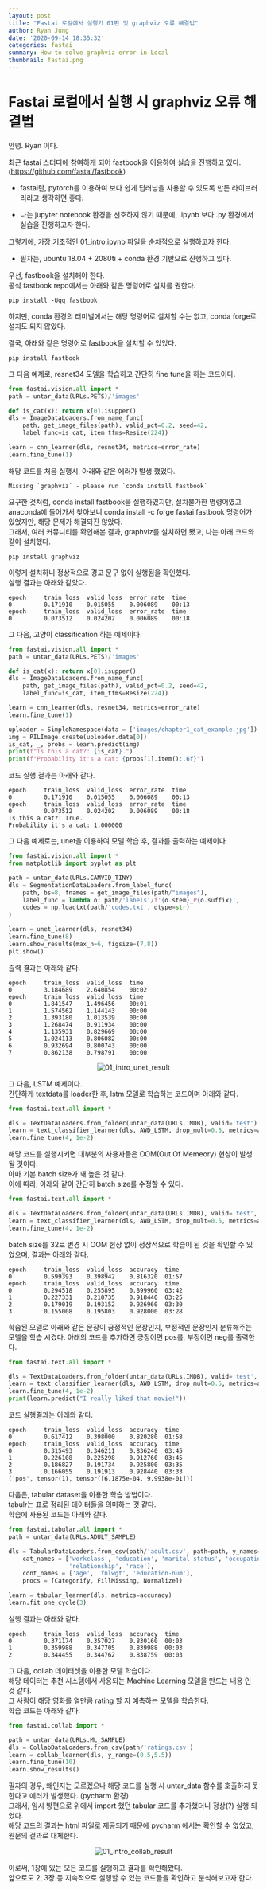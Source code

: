 ```yaml
---
layout: post
title: "Fastai 로컬에서 실행기 01편 및 graphviz 오류 해결법"
author: Ryan Jung
date: '2020-09-14 18:35:32'
categories: fastai
summary: How to solve graphviz error in Local
thumbnail: fastai.png
---
```


# Fastai 로컬에서 실행 시 graphviz 오류 해결법

안녕. Ryan 이다.  
  
최근 fastai 스터디에 참여하게 되어 fastbook을 이용하여 실습을 진행하고 있다.(https://github.com/fastai/fastbook)  
- fastai란, pytorch를 이용하여 보다 쉽게 딥러닝을 사용할 수 있도록 만든 라이브러리라고 생각하면 좋다.  

- 나는 jupyter notebook 환경을 선호하지 않기 때문에, .ipynb 보다 .py 환경에서 실습을 진행하고자 한다.  

그렇기에, 가장 기초적인 01_intro.ipynb 파일을 순차적으로 실행하고자 한다.  

- 필자는, ubuntu 18.04 + 2080ti + conda 환경 기반으로 진행하고 있다.  

우선, fastbook을 설치해야 한다.  
공식 fastbook repo에서는 아래와 같은 명령어로 설치를 권한다.  

```
pip install -Uqq fastbook 
```

하지만, conda 환경의 터미널에서는 해당 명령어로 설치할 수는 없고, conda forge로 설치도 되지 않았다.  

결국, 아래와 같은 명령어로 fastbook을 설치할 수 있었다.  

```
pip install fastbook
```

그 다음 예제로, resnet34 모델을 학습하고 간단히 fine tune을 하는 코드이다.  

```python
from fastai.vision.all import *
path = untar_data(URLs.PETS)/'images'

def is_cat(x): return x[0].isupper()
dls = ImageDataLoaders.from_name_func(
    path, get_image_files(path), valid_pct=0.2, seed=42,
    label_func=is_cat, item_tfms=Resize(224))

learn = cnn_learner(dls, resnet34, metrics=error_rate)
learn.fine_tune(1)
```
해당 코드를 처음 실행시, 아래와 같은 에러가 발생 했었다.
```
Missing `graphviz` - please run `conda install fastbook`
```
요구한 것처럼, conda install fastbook을 실행하였지만, 설치불가한 명령어였고  
anaconda에 들어가서 찾아보니 conda install -c forge fastai fastbook 명령어가 있었지만, 해당 문제가 해결되진 않았다.  
그래서, 여러 커뮤니티를 확인해본 결과, graphviz를 설치하면 됐고, 나는 아래 코드와 같이 설치했다.  
```
pip install graphviz
```
이렇게 설치하니 정상적으로 경고 문구 없이 실행됨을 확인했다.  
실행 결과는 아래와 같았다.  
```
epoch     train_loss  valid_loss  error_rate  time    
0         0.171910    0.015055    0.006089    00:13     
epoch     train_loss  valid_loss  error_rate  time    
0         0.073512    0.024202    0.006089    00:18  
```

그 다음, 고양이 classification 하는 예제이다.  
```python
from fastai.vision.all import *
path = untar_data(URLs.PETS)/'images'

def is_cat(x): return x[0].isupper()
dls = ImageDataLoaders.from_name_func(
    path, get_image_files(path), valid_pct=0.2, seed=42,
    label_func=is_cat, item_tfms=Resize(224))

learn = cnn_learner(dls, resnet34, metrics=error_rate)
learn.fine_tune(1)

uploader = SimpleNamespace(data = ['images/chapter1_cat_example.jpg'])
img = PILImage.create(uploader.data[0])
is_cat, _, probs = learn.predict(img)
print(f"Is this a cat?: {is_cat}.")
print(f"Probability it's a cat: {probs[1].item():.6f}")
```
코드 실행 결과는 아래와 같다.  
```
epoch     train_loss  valid_loss  error_rate  time    
0         0.171910    0.015055    0.006089    00:13     
epoch     train_loss  valid_loss  error_rate  time    
0         0.073512    0.024202    0.006089    00:18     
Is this a cat?: True.
Probability it's a cat: 1.000000
```
그 다음 예제로는, unet을 이용하여 모델 학습 후, 결과를 출력하는 예제이다.
```python
from fastai.vision.all import *
from matplotlib import pyplot as plt

path = untar_data(URLs.CAMVID_TINY)
dls = SegmentationDataLoaders.from_label_func(
    path, bs=8, fnames = get_image_files(path/"images"),
    label_func = lambda o: path/'labels'/f'{o.stem}_P{o.suffix}',
    codes = np.loadtxt(path/'codes.txt', dtype=str)
)

learn = unet_learner(dls, resnet34)
learn.fine_tune(8)
learn.show_results(max_n=6, figsize=(7,8))
plt.show()
```
출력 결과는 아래와 같다.  
```
epoch     train_loss  valid_loss  time    
0         3.184689    2.640854    00:02     
epoch     train_loss  valid_loss  time    
0         1.841547    1.496456    00:01     
1         1.574562    1.144143    00:00     
2         1.393180    1.013539    00:00     
3         1.268474    0.911934    00:00     
4         1.135931    0.829669    00:00     
5         1.024113    0.806082    00:00     
6         0.932694    0.800743    00:00     
7         0.862138    0.798791    00:00
```
<div align=center>

![01_intro_unet_result](./assets/img/fastai_result/01_intro_unet_result.png)

</div>

그 다음, LSTM 예제이다.  
간단하게 textdata를 loader한 후, lstm 모델로 학습하는 코드이며 아래와 같다.
```python
from fastai.text.all import *

dls = TextDataLoaders.from_folder(untar_data(URLs.IMDB), valid='test')
learn = text_classifier_learner(dls, AWD_LSTM, drop_mult=0.5, metrics=accuracy)
learn.fine_tune(4, 1e-2)
```
해당 코드를 실행시키면 대부분의 사용자들은 OOM(Out Of Memeory) 현상이 발생될 것이다.  
아마 기본 batch size가 꽤 높은 것 같다.  
이에 따라, 아래와 같이 간단히 batch size를 수정할 수 있다.  

```python
from fastai.text.all import *

dls = TextDataLoaders.from_folder(untar_data(URLs.IMDB), valid='test', bs=32)
learn = text_classifier_learner(dls, AWD_LSTM, drop_mult=0.5, metrics=accuracy)
learn.fine_tune(4, 1e-2)
```
batch size를 32로 변경 시 OOM 현상 없이 정상적으로 학습이 된 것을 확인할 수 있었으며, 결과는 아래와 같다.  
```
epoch     train_loss  valid_loss  accuracy  time    
0         0.599393    0.398942    0.816320  01:57     
epoch     train_loss  valid_loss  accuracy  time    
0         0.294518    0.255895    0.899960  03:42     
1         0.227331    0.210735    0.918440  03:25     
2         0.179019    0.193152    0.926960  03:30     
3         0.155008    0.195803    0.928000  03:28     
```
학습된 모델로 아래와 같은 문장이 긍정적인 문장인지, 부정적인 문장인지 분류해주는 모델을 학습 시켰다. 아래의 코드를 추가하면 긍정이면 pos를, 부정이면 neg를 출력한다.  

```python
from fastai.text.all import *

dls = TextDataLoaders.from_folder(untar_data(URLs.IMDB), valid='test', bs=32)
learn = text_classifier_learner(dls, AWD_LSTM, drop_mult=0.5, metrics=accuracy)
learn.fine_tune(4, 1e-2)
print(learn.predict("I really liked that movie!"))
```
코드 실행결과는 아래와 같다.
```
epoch     train_loss  valid_loss  accuracy  time    
0         0.617412    0.398000    0.820280  01:58     
epoch     train_loss  valid_loss  accuracy  time    
0         0.315493    0.346211    0.836240  03:45     
1         0.226108    0.225298    0.912760  03:45     
2         0.186827    0.191734    0.925800  03:35     
3         0.166055    0.191913    0.928440  03:33     
('pos', tensor(1), tensor([6.1875e-04, 9.9938e-01]))
```
다음은, tabular dataset을 이용한 학습 방법이다.  
tabulr는 표로 정리된 데이터들을 의미하는 것 같다.  
학습에 사용된 코드는 아래와 같다.  
```python
from fastai.tabular.all import *
path = untar_data(URLs.ADULT_SAMPLE)

dls = TabularDataLoaders.from_csv(path/'adult.csv', path=path, y_names="salary",
    cat_names = ['workclass', 'education', 'marital-status', 'occupation',
                 'relationship', 'race'],
    cont_names = ['age', 'fnlwgt', 'education-num'],
    procs = [Categorify, FillMissing, Normalize])

learn = tabular_learner(dls, metrics=accuracy)
learn.fit_one_cycle(3)
```
실행 결과는 아래와 같다.  

```
epoch     train_loss  valid_loss  accuracy  time    
0         0.371174    0.357027    0.830160  00:03     
1         0.359988    0.347705    0.839988  00:03     
2         0.344455    0.344762    0.838759  00:03  
```

그 다음, collab 데이터셋을 이용한 모델 학습이다.  
해당 데이터는 추천 시스템에서 사용되는 Machine Learning 모델을 만드는 내용 인 것 같다.  
그 사람이 해당 영화를 얼만큼 rating 할 지 예측하는 모델을 학습한다.  
학습 코드는 아래와 같다.  

```python
from fastai.collab import *

path = untar_data(URLs.ML_SAMPLE)
dls = CollabDataLoaders.from_csv(path/'ratings.csv')
learn = collab_learner(dls, y_range=(0.5,5.5))
learn.fine_tune(10)
learn.show_results()
```
필자의 경우, 왜인지는 모르겠으나 해당 코드를 실행 시 untar_data 함수를 호출하지 못한다고 에러가 발생했다. (pycharm 환경)  
그래서, 임시 방편으로 위에서 import 했던 tabular 코드를 추가했더니 정상(?) 실행 되었다.  
해당 코드의 결과는 html 파일로 제공되기 때문에 pycharm 에서는 확인할 수 없었고, 원문의 결과로 대체한다.  

<div align=center>

![01_intro_collab_result](./assets/img/fastai_result/01_intro_collab_result.png)

</div>

이로써, 1장에 있는 모든 코드를 실행하고 결과를 확인해봤다.  
앞으로도 2, 3장 등 지속적으로 실행할 수 있는 코드들을 확인하고 분석해보고자 한다.  